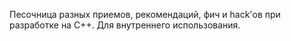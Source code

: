 Песочница разных приемов, рекомендаций, фич и hack'ов при разработке на C++. Для внутреннего использования.
